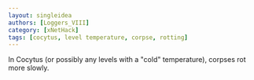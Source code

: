 ```yaml
---
layout: singleidea
authors: [Loggers_VIII]
category: [xNetHack]
tags: [cocytus, level temperature, corpse, rotting]
---
```

In Cocytus (or possibly any levels with a "cold" temperature), corpses rot more
slowly.
